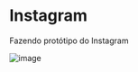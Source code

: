# Instagram
Fazendo protótipo do Instagram

![image](https://user-images.githubusercontent.com/86370873/136717778-1698b8d5-5f2a-49b2-b3e5-381ca758f1ec.png)

